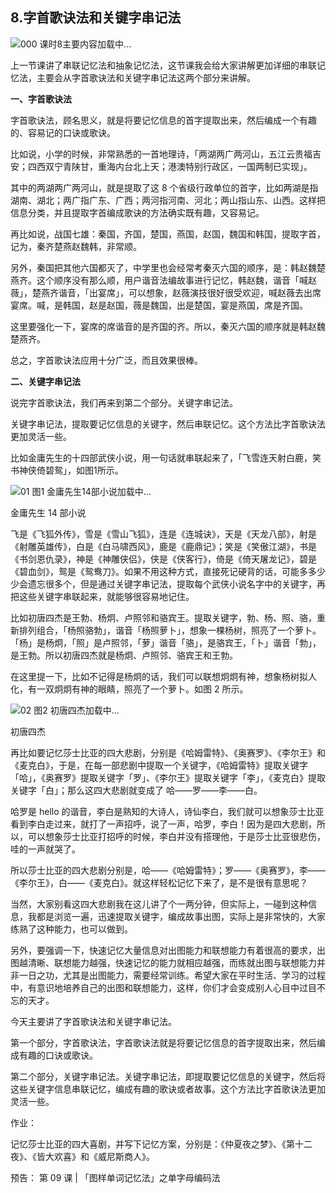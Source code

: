 ## 8.字首歌诀法和关键字串记法
![000 课时8主要内容](https://pic3.zhimg.com/v2-d90279ba9148c6affe33e529e33e73c4.webp)加载中...


上一节课讲了串联记忆法和抽象记忆法，这节课我会给大家讲解更加详细的串联记忆法，主要会从字首歌诀法和关键字串记法这两个部分来讲解。


**一、字首歌诀法**


字首歌诀法，顾名思义，就是将要记忆信息的首字提取出来，然后编成一个有趣的、容易记的口诀或歌诀。


比如说，小学的时候，非常熟悉的一首地理诗，「两湖两广两河山，五江云贵福吉安；四西双宁青陕甘，重海内台北上天；港澳特别行政区，一国两制已实现」。


其中的两湖两广两河山，就是提取了这 8 个省级行政单位的首字，比如两湖是指湖南、湖北；两广指广东、广西；两河指河南、河北；两山指山东、山西。这样把信息分类，并且提取字首编成歌诀的方法确实既有趣，又容易记。


再比如说，战国七雄：秦国，齐国，楚国，燕国，赵国，魏国和韩国，提取字首，记为，秦齐楚燕赵魏韩，非常顺。


另外，秦国把其他六国都灭了，中学里也会经常考秦灭六国的顺序，是：韩赵魏楚燕齐。这个顺序没有那么顺，用户谐音法编故事进行记忆，韩赵魏，谐音「喊赵薇」，楚燕齐谐音，「出宴席」，可以想象，赵薇演技很好很受欢迎，喊赵薇去出席宴席。喊，是韩国，赵是赵国，薇是魏国，出是楚国，宴是燕国，席是齐国。


这里要强化一下，宴席的席谐音的是齐国的齐。所以，秦灭六国的顺序就是韩赵魏楚燕齐。


总之，字首歌诀法应用十分广泛，而且效果很棒。


**二、关键字串记法**


说完字首歌诀法，我们再来到第二个部分。关键字串记法。


关键字串记法，提取要记忆信息的关键字，然后串联记忆。这个方法比字首歌诀法更加灵活一些。


比如金庸先生的十四部武侠小说，用一句话就串联起来了，「飞雪连天射白鹿，笑书神侠倚碧鸳」，如图1所示。


 ![01 图1 金庸先生14部小说]()加载中...


金庸先生 14 部小说


飞是《飞狐外传》，雪是《雪山飞狐》，连是《连城诀》，天是《天龙八部》，射是《射雕英雄传》，白是《白马啸西风》，鹿是《鹿鼎记》；笑是《笑傲江湖》，书是《书剑恩仇录》，神是《神雕侠侣》，侠是《侠客行》，倚是《倚天屠龙记》，碧是《碧血剑》，鸳是《鸳鸯刀》。如果不用这种方式，直接死记硬背的话，可能多多少少会遗忘很多个，但是通过关键字串记法，提取每个武侠小说名字中的关键字，再把这些关键字串联起来，就能够很容易地记住。


比如初唐四杰是王勃、杨炯、卢照邻和骆宾王。提取关键字，勃、杨、照、骆，重新排列组合，「杨照骆勃」，谐音「杨照萝卜」，想象一棵杨树，照亮了一个萝卜。「杨」是杨炯，「照」是卢照邻，「萝」谐音「骆」，是骆宾王，「卜」谐音「勃」，是王勃。所以初唐四杰就是杨炯、卢照邻、骆宾王和王勃。


在这里提一下，比如不记得是杨炯的话，我们可以联想炯炯有神，想象杨树拟人化，有一双炯炯有神的眼睛，照亮了一个萝卜。如图 2 所示。


![02 图2 初唐四杰]()加载中...


初唐四杰


再比如要记忆莎士比亚的四大悲剧，分别是《哈姆雷特》、《奥赛罗》、《李尔王》和《麦克白》，于是，在每一部悲剧中提取一个关键字，《哈姆雷特》提取关键字「哈」，《奥赛罗》提取关键字「罗」、《李尔王》提取关键字「李」，《麦克白》提取关键字「白」；那么这四大悲剧就变成了 哈——罗——李——白。


哈罗是 hello 的谐音，李白是熟知的大诗人，诗仙李白，我们就可以想象莎士比亚看到李白走过来，就打了一声招呼，说了一声，哈罗，李白！因为是四大悲剧，所以，可以想象莎士比亚打招呼的时候，李白并没有搭理他，于是莎士比亚很悲伤，哇的一声就哭了。


所以莎士比亚的四大悲剧分别是，哈——《哈姆雷特》；罗——《奥赛罗》，李——《李尔王》，白——《麦克白》。就这样轻松记忆下来了，是不是很有意思呢？


当然，大家别看这四大悲剧我在这儿讲了个一两分钟，但实际上，一碰到这种信息，我都是浏览一遍，迅速提取关键字，编成故事出图，实际上是非常快的，大家练熟了这种能力，也可以做到。


另外，要强调一下，快速记忆大量信息对出图能力和联想能力有着很高的要求，出图越清晰、联想能力越强，快速记忆的能力就相应越强，而练就出图与联想能力并非一日之功，尤其是出图能力，需要经常训练。希望大家在平时生活、学习的过程中，有意识地培养自己的出图和联想能力，这样，你们才会变成别人心目中过目不忘的天才。


今天主要讲了字首歌诀法和关键字串记法。


第一个部分，字首歌诀法，字首歌诀法就是将要记忆信息的首字提取出来，然后编成有趣的口诀或歌诀。


第二个部分，关键字串记法。关键字串记法，即提取要记忆信息的关键字，然后将这些关键字信息串联记忆，编成有趣的歌诀或者故事。这个方法比字首歌诀法更加灵活一些。


作业：


记忆莎士比亚的四大喜剧，并写下记忆方案，分别是：《仲夏夜之梦》、《第十二夜》、《皆大欢喜》和《威尼斯商人》。


预告：
第 09 课 | 「图样单词记忆法」之单字母编码法

